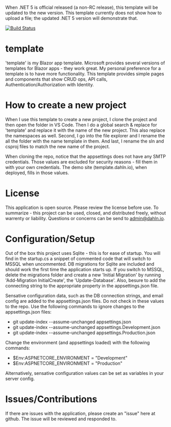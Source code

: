When .NET 5 is official released (a non-RC release), this template will be updated to the new version. This template currently does not show how to upload a file; the updated .NET 5 version will demonstrate that.

[![Build Status](https://dev.azure.com/dahln/template/_apis/build/status/template%20CI%20build?branchName=master)](https://dev.azure.com/dahln/template/_build/latest?definitionId=18&branchName=master)

# template

'template' is my Blazor app template. Microsoft provides several versions of templates for Blazor apps - they work great. My personal preference for a template is to have more functionality. This template provides simple pages and components that show CRUD ops, API calls, Authentication/Authorization with Identity.

# How to create a new project
When I use this template to create a new project, I clone the project and then open the folder in VS Code. Then I do a global search & replace for 'template' and replace it with the name of the new project. This also replace the namespaces as well. Second, I go into the file explorer and I rename the all the folder with the name template in them. And last, I rename the sln and csproj files to match the new name of the project.

When cloning the repo, notice that the appsettings does not have any SMTP credentials. Those values are excluded for security reasons - fill them in with your own credentials. The demo site (template.dahln.io), when deployed, fills in those values.

# License

This application is open source. Please review the license before use. To summarize - this project can be used, closed, and distributed freely, without warrenty or liability. Questions or concerns can be send to admin@dahln.io.

# Configuration/Setup

Out of the box this project uses Sqlite - this is for ease of startup. You will find in the startup.cs a snippet of commented code that will switch to MSSQL when uncommented. DB migrations for Sqlite are included and should work the first time the application starts up. If you switch to MSSQL, delete the migrations folder and create a new 'Initial Migration' by running 'Add-Migration InitialCreate', the 'Update-Database'. Also, besure to add the connecting string to the appropriate property in the appsettings.json file.

Sensative configuration data, such as the DB connection strings, and email config are added to the appsettings.json files. Do not check in these values to the repo. Use the following commands to ignore changes to the appsettings.json files:

* git update-index --assume-unchanged appsettings.json
* git update-index --assume-unchanged appsettings.Development.json	
* git update-index --assume-unchanged appsettings.Production.json

Change the environment (and appsettings loaded) with the following commands:
* $Env:ASPNETCORE_ENVIRONMENT = "Development"
* $Env:ASPNETCORE_ENVIRONMENT = "Production"

Alternatively, sensative configuration values can be set as variables in your server config.

# Issues/Contributions

If there are issues with the application, please create an "issue" here at github. The issue will be reviewed and responded to.

